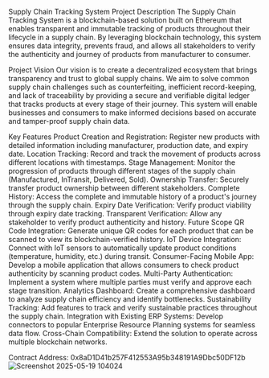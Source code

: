 Supply Chain Tracking System
Project Description
The Supply Chain Tracking System is a blockchain-based solution built on Ethereum that enables transparent and immutable tracking of products throughout their lifecycle in a supply chain. By leveraging blockchain technology, this system ensures data integrity, prevents fraud, and allows all stakeholders to verify the authenticity and journey of products from manufacturer to consumer.

Project Vision
Our vision is to create a decentralized ecosystem that brings transparency and trust to global supply chains. We aim to solve common supply chain challenges such as counterfeiting, inefficient record-keeping, and lack of traceability by providing a secure and verifiable digital ledger that tracks products at every stage of their journey. This system will enable businesses and consumers to make informed decisions based on accurate and tamper-proof supply chain data.

Key Features
Product Creation and Registration: Register new products with detailed information including manufacturer, production date, and expiry date.
Location Tracking: Record and track the movement of products across different locations with timestamps.
Stage Management: Monitor the progression of products through different stages of the supply chain (Manufactured, InTransit, Delivered, Sold).
Ownership Transfer: Securely transfer product ownership between different stakeholders.
Complete History: Access the complete and immutable history of a product's journey through the supply chain.
Expiry Date Verification: Verify product viability through expiry date tracking.
Transparent Verification: Allow any stakeholder to verify product authenticity and history.
Future Scope
QR Code Integration: Generate unique QR codes for each product that can be scanned to view its blockchain-verified history.
IoT Device Integration: Connect with IoT sensors to automatically update product conditions (temperature, humidity, etc.) during transit.
Consumer-Facing Mobile App: Develop a mobile application that allows consumers to check product authenticity by scanning product codes.
Multi-Party Authentication: Implement a system where multiple parties must verify and approve each stage transition.
Analytics Dashboard: Create a comprehensive dashboard to analyze supply chain efficiency and identify bottlenecks.
Sustainability Tracking: Add features to track and verify sustainable practices throughout the supply chain.
Integration with Existing ERP Systems: Develop connectors to popular Enterprise Resource Planning systems for seamless data flow.
Cross-Chain Compatibility: Extend the solution to operate across multiple blockchain networks.

Contract Address: 0x8aD1D41b257F412553A95b348191A9Dbc50DF12b
![Screenshot 2025-05-19 104024](https://github.com/user-attachments/assets/7809551d-eedc-47e8-b7b3-604edf8d9b36)


